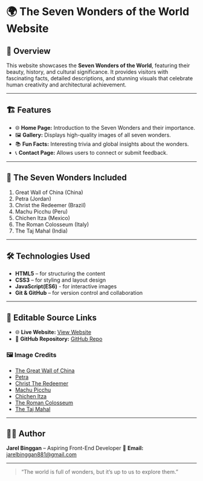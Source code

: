 # 🌍 The Seven Wonders of the World Website

## 📖 Overview

This website showcases the **Seven Wonders of the World**, featuring their beauty, history, and cultural significance. It provides visitors with fascinating facts, detailed descriptions, and stunning visuals that celebrate human creativity and architectural achievement.

---

## 🏗️ Features

* 🌐 **Home Page:** Introduction to the Seven Wonders and their importance.
* 🖼️ **Gallery:** Displays high-quality images of all seven wonders.
* 📚 **Fun Facts:** Interesting trivia and global insights about the wonders.
* 📞 **Contact Page:** Allows users to connect or submit feedback.

---

## 🧭 The Seven Wonders Included

1. Great Wall of China (China)
2. Petra (Jordan)
3. Christ the Redeemer (Brazil)
4. Machu Picchu (Peru)
5. Chichen Itza (Mexico)
6. The Roman Colosseum (Italy)
7. The Taj Mahal (India)

---

## 🛠️ Technologies Used

* **HTML5** – for structuring the content
* **CSS3** – for styling and layout design
* **JavaScript(ES6)** - for interactive images
* **Git & GitHub** – for version control and collaboration

---

## 🔗 Editable Source Links

* 🌐 **Live Website:** [View Website](https://jarel2004.github.io/The-Seven-Wonders-of-the-World/)
* 💾 **GitHub Repository:** [GitHub Repo](https://github.com/Jarel2004/The-Seven-Wonders-of-the-World)

### 🖼️ **Image Credits**

* [The Great Wall of China](https://www.britannica.com/media/1/2267468/97680)
* [Petra](https://www.britannica.com/media/1/2267468/162957)
* [Christ The Redeemer](https://www.britannica.com/media/1/2267468/159143)
* [Machu Picchu](https://www.britannica.com/media/1/2267468/92582)
* [Chichen Itza](https://www.britannica.com/media/1/2267468/107115)
* [The Roman Colosseum](https://www.britannica.com/media/1/2267468/107115)
* [The Taj Mahal](https://www.britannica.com/media/1/2267468/201406)

---

## 🧑‍💻 Author

**Jarel Binggan** – Aspiring Front-End Developer
📧 **Email:** [jarelbinggan881@gmail.com](mailto:jarelbinggan881@gmail.com)

---

> “The world is full of wonders, but it’s up to us to explore them.”
